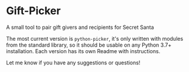 # Gift-Picker
A small tool to pair gift givers and recipients for Secret Santa


The most current version is `python-picker`, it's only written with modules from the standard library, so it should be usable on any Python 3.7+ installation. Each version has its own Readme with instructions.

Let me know if you have any suggestions or questions!
